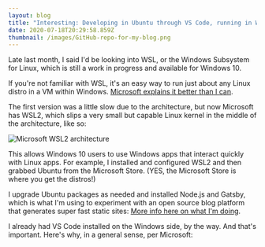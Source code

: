 ```yaml
---
layout: blog
title: "Interesting: Developing in Ubuntu through VS Code, running in WSL2"
date: 2020-07-18T20:29:58.859Z
thumbnail: /images/GitHub-repo-for-my-blog.png
---
```

Late last month, I said I'd be looking into WSL, or the Windows Subsystem for Linux, which is still a work in progress and available for Windows 10. 

If you're not familiar with WSL, it's an easy way to run just about any Linux distro in a VM within Windows. [Microsoft explains it better than I can](https://devblogs.microsoft.com/commandline/wsl-2-is-now-available-in-windows-insiders/).

The first version was a little slow due to the architecture, but now Microsoft has WSL2, which slips a very small but capable Linux kernel in the middle of the architecture, like so:

![Microsoft WSL2 architecture](/images/wsl-2-architecture.jpg)

This allows Windows 10 users to use Windows apps that interact quickly with Linux apps. For example, I installed and configured WSL2 and then grabbed Ubuntu from the Microsoft Store. (YES, the Microsoft Store is where you get the distros!)

I upgrade Ubuntu packages as needed and installed Node.js and Gatsby, which is what I'm using to experiment with an open source blog platform that generates super fast static sites: [More info here on what I'm doing](https://www.kctofel.com/post/2020-06-18-the-great-gatsby-vs-hugo-for-static-site-generation/).

I already had VS Code installed on the Windows side, by the way. And that's important. Here's why, in a general sense, per Microsoft: